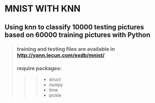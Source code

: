 # MNIST WITH KNN
## Using knn to classify 10000 testing pictures based on 60000 training pictures with Python
>### training and testing files are available in http://yann.lecun.com/exdb/mnist/
>### require packages: 
>>> * struct 
>>> * numpy
>>> * time
>>> * pickle


